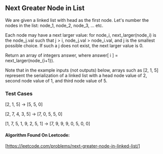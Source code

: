 ## Next Greater Node in List

We are given a linked list with head as the first node.  Let's number the nodes in the list: node_1, node_2, node_3, ... etc.

Each node may have a next larger value: for node_i, next_larger(node_i) is the node_j.val such that j > i, node_j.val > node_i.val, and j is the smallest possible choice.  If such a j does not exist, the next larger value is 0.

Return an array of integers answer, where answer[ i ] = next_larger(node_{i+1}).

Note that in the example inputs (not outputs) below, arrays such as [2, 1, 5] represent the serialization of a linked list with a head node value of 2, second node value of 1, and third node value of 5.

### Test Cases

[2, 1, 5] -> [5, 5, 0]

[2, 7, 4, 3, 5] -> [7, 0, 5, 5, 0]

[1, 7, 5, 1, 9, 2, 5, 1] -> [7, 9, 9, 9, 0, 5, 0, 0]


#### Algorithm Found On Leetcode:
[https://leetcode.com/problems/next-greater-node-in-linked-list/]